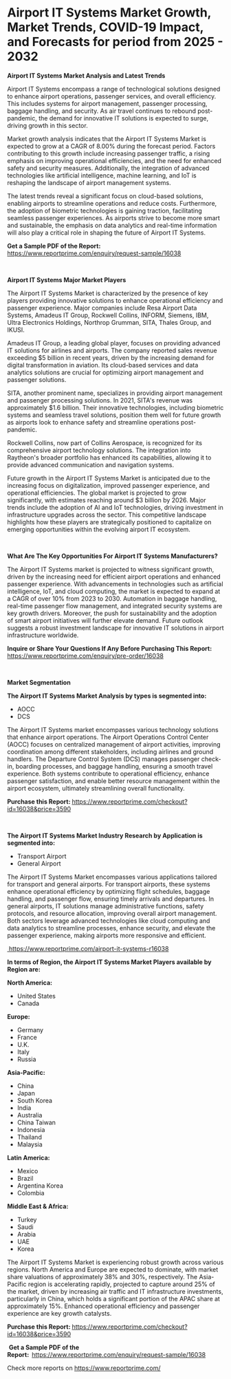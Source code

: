<p><h1>Airport IT Systems Market Growth, Market Trends, COVID-19 Impact, and Forecasts for period from 2025 - 2032</h1></p><p><strong>Airport IT Systems Market Analysis and Latest Trends</strong></p>
<p><p>Airport IT Systems encompass a range of technological solutions designed to enhance airport operations, passenger services, and overall efficiency. This includes systems for airport management, passenger processing, baggage handling, and security. As air travel continues to rebound post-pandemic, the demand for innovative IT solutions is expected to surge, driving growth in this sector.</p><p>Market growth analysis indicates that the Airport IT Systems Market is expected to grow at a CAGR of 8.00% during the forecast period. Factors contributing to this growth include increasing passenger traffic, a rising emphasis on improving operational efficiencies, and the need for enhanced safety and security measures. Additionally, the integration of advanced technologies like artificial intelligence, machine learning, and IoT is reshaping the landscape of airport management systems.</p><p>The latest trends reveal a significant focus on cloud-based solutions, enabling airports to streamline operations and reduce costs. Furthermore, the adoption of biometric technologies is gaining traction, facilitating seamless passenger experiences. As airports strive to become more smart and sustainable, the emphasis on data analytics and real-time information will also play a critical role in shaping the future of Airport IT Systems.</p></p>
<p><strong>Get a Sample PDF of the Report:&nbsp;</strong> <a href="https://www.reportprime.com/enquiry/request-sample/16038?utm_campaign=2757&utm_medium=2&utm_source=Github&utm_content=ia&utm_term=20032025&utm_id=airport-it-systems">https://www.reportprime.com/enquiry/request-sample/16038</a></p>
<p>&nbsp;</p>
<p><strong>Airport IT Systems Major Market Players</strong></p>
<p><p>The Airport IT Systems Market is characterized by the presence of key players providing innovative solutions to enhance operational efficiency and passenger experience. Major companies include Resa Airport Data Systems, Amadeus IT Group, Rockwell Collins, INFORM, Siemens, IBM, Ultra Electronics Holdings, Northrop Grumman, SITA, Thales Group, and IKUSI.</p><p>Amadeus IT Group, a leading global player, focuses on providing advanced IT solutions for airlines and airports. The company reported sales revenue exceeding $5 billion in recent years, driven by the increasing demand for digital transformation in aviation. Its cloud-based services and data analytics solutions are crucial for optimizing airport management and passenger solutions.</p><p>SITA, another prominent name, specializes in providing airport management and passenger processing solutions. In 2021, SITA's revenue was approximately $1.6 billion. Their innovative technologies, including biometric systems and seamless travel solutions, position them well for future growth as airports look to enhance safety and streamline operations post-pandemic.</p><p>Rockwell Collins, now part of Collins Aerospace, is recognized for its comprehensive airport technology solutions. The integration into Raytheon's broader portfolio has enhanced its capabilities, allowing it to provide advanced communication and navigation systems. </p><p>Future growth in the Airport IT Systems Market is anticipated due to the increasing focus on digitalization, improved passenger experience, and operational efficiencies. The global market is projected to grow significantly, with estimates reaching around $3 billion by 2026. Major trends include the adoption of AI and IoT technologies, driving investment in infrastructure upgrades across the sector. This competitive landscape highlights how these players are strategically positioned to capitalize on emerging opportunities within the evolving airport IT ecosystem.</p></p>
<p>&nbsp;</p>
<p><strong>What Are The Key Opportunities For Airport IT Systems Manufacturers?</strong></p>
<p><p>The Airport IT Systems market is projected to witness significant growth, driven by the increasing need for efficient airport operations and enhanced passenger experience. With advancements in technologies such as artificial intelligence, IoT, and cloud computing, the market is expected to expand at a CAGR of over 10% from 2023 to 2030. Automation in baggage handling, real-time passenger flow management, and integrated security systems are key growth drivers. Moreover, the push for sustainability and the adoption of smart airport initiatives will further elevate demand. Future outlook suggests a robust investment landscape for innovative IT solutions in airport infrastructure worldwide.</p></p>
<p><strong>Inquire or Share Your Questions If Any Before Purchasing This Report:</strong> <a href="https://www.reportprime.com/enquiry/pre-order/16038?utm_campaign=2757&utm_medium=2&utm_source=Github&utm_content=ia&utm_term=20032025&utm_id=airport-it-systems">https://www.reportprime.com/enquiry/pre-order/16038</a></p>
<p>&nbsp;</p>
<p><strong>Market Segmentation</strong></p>
<p><strong>The Airport IT Systems Market Analysis by types is segmented into:</strong></p>
<p><ul><li>AOCC</li><li>DCS</li></ul></p>
<p><p>The Airport IT Systems market encompasses various technology solutions that enhance airport operations. The Airport Operations Control Center (AOCC) focuses on centralized management of airport activities, improving coordination among different stakeholders, including airlines and ground handlers. The Departure Control System (DCS) manages passenger check-in, boarding processes, and baggage handling, ensuring a smooth travel experience. Both systems contribute to operational efficiency, enhance passenger satisfaction, and enable better resource management within the airport ecosystem, ultimately streamlining overall functionality.</p></p>
<p><strong>Purchase this Report:&nbsp;</strong><a href="https://www.reportprime.com/checkout?id=16038&price=3590&utm_campaign=2757&utm_medium=2&utm_source=Github&utm_content=ia&utm_term=20032025&utm_id=airport-it-systems">https://www.reportprime.com/checkout?id=16038&price=3590</a></p>
<p>&nbsp;</p>
<p><strong>The Airport IT Systems Market Industry Research by Application is segmented into:</strong></p>
<p><ul><li>Transport Airport</li><li>General Airport</li></ul></p>
<p><p>The Airport IT Systems Market encompasses various applications tailored for transport and general airports. For transport airports, these systems enhance operational efficiency by optimizing flight schedules, baggage handling, and passenger flow, ensuring timely arrivals and departures. In general airports, IT solutions manage administrative functions, safety protocols, and resource allocation, improving overall airport management. Both sectors leverage advanced technologies like cloud computing and data analytics to streamline processes, enhance security, and elevate the passenger experience, making airports more responsive and efficient.</p></p>
<p><a href="https://www.reportprime.com/airport-it-systems-r16038?utm_campaign=2757&utm_medium=2&utm_source=Github&utm_content=ia&utm_term=20032025&utm_id=airport-it-systems">&nbsp;https://www.reportprime.com/airport-it-systems-r16038</a></p>
<p><strong>In terms of Region, the Airport IT Systems Market Players available by Region are:</strong></p>
<p>
    <p> <strong> North America: </strong>
        <ul>
            <li>United States</li>
            <li>Canada</li>
        </ul>
        </p> 
    <p> <strong> Europe: </strong>
        <ul>
            <li>Germany</li>
            <li>France</li>
            <li>U.K.</li>
            <li>Italy</li>
            <li>Russia</li>
        </ul>
        </p> 
    <p> <strong> Asia-Pacific: </strong>
        <ul>
            <li>China</li>
            <li>Japan</li>
            <li>South Korea</li>
            <li>India</li>
            <li>Australia</li>
            <li>China Taiwan</li>
            <li>Indonesia</li>
            <li>Thailand</li>
            <li>Malaysia</li>
        </ul>
        </p> 
    <p> <strong> Latin America: </strong>
        <ul>
            <li>Mexico</li>
            <li>Brazil</li>
            <li>Argentina Korea</li>
            <li>Colombia</li>
        </ul>
        </p> 
    <p> <strong> Middle East & Africa: </strong>
        <ul>
            <li>Turkey</li>
            <li>Saudi</li>
            <li>Arabia</li>
            <li>UAE</li>
            <li>Korea</li>
        </ul>
    </p>
    </p>
<p><p>The Airport IT Systems Market is experiencing robust growth across various regions. North America and Europe are expected to dominate, with market share valuations of approximately 38% and 30%, respectively. The Asia-Pacific region is accelerating rapidly, projected to capture around 25% of the market, driven by increasing air traffic and IT infrastructure investments, particularly in China, which holds a significant portion of the APAC share at approximately 15%. Enhanced operational efficiency and passenger experience are key growth catalysts.</p></p>
<p><strong>Purchase this Report: </strong><a href="https://www.reportprime.com/checkout?id=16038&price=3590&utm_campaign=2757&utm_medium=2&utm_source=Github&utm_content=ia&utm_term=20032025&utm_id=airport-it-systems">https://www.reportprime.com/checkout?id=16038&price=3590</a></p>
<p>&nbsp;<strong>Get a Sample PDF of the Report:&nbsp;&nbsp;</strong><a href="https://www.reportprime.com/enquiry/request-sample/16038?utm_campaign=2757&utm_medium=2&utm_source=Github&utm_content=ia&utm_term=20032025&utm_id=airport-it-systems">https://www.reportprime.com/enquiry/request-sample/16038</a></p>
<p><strong></strong></p>
<p>Check more reports on <a href="https://www.reportprime.com/?utm_campaign=2757&utm_medium=2&utm_source=Github&utm_content=ia&utm_term=20032025&utm_id=airport-it-systems">https://www.reportprime.com/</a></p>